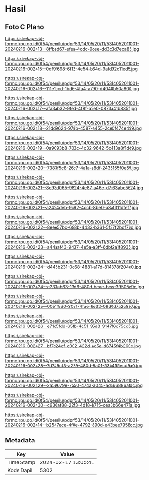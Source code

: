 # Hasil

## Foto C Plano

https://sirekap-obj-formc.kpu.go.id/0f54/pemilu/pdpr/53/14/05/20/11/5314052011001-20240216-002413--8ffbad67-efea-4cdc-9cee-dd3c3d7eca85.jpg

https://sirekap-obj-formc.kpu.go.id/0f54/pemilu/pdpr/53/14/05/20/11/5314052011001-20240216-002415--0df9f698-6f12-4e54-b64d-9afd92c11ed5.jpg

https://sirekap-obj-formc.kpu.go.id/0f54/pemilu/pdpr/53/14/05/20/11/5314052011001-20240216-002416--111e1ccd-1bd6-4fa4-a790-d4040b50a800.jpg

https://sirekap-obj-formc.kpu.go.id/0f54/pemilu/pdpr/53/14/05/20/11/5314052011001-20240216-002417--afa3ab32-9fed-4f8f-a2e0-0873a41b835f.jpg

https://sirekap-obj-formc.kpu.go.id/0f54/pemilu/pdpr/53/14/05/20/11/5314052011001-20240216-002418--21dd9624-978b-4587-a455-2ce0f474e499.jpg

https://sirekap-obj-formc.kpu.go.id/0f54/pemilu/pdpr/53/14/05/20/11/5314052011001-20240216-002419--0a9093b8-703c-4c32-9642-5c413a8f1dd9.jpg

https://sirekap-obj-formc.kpu.go.id/0f54/pemilu/pdpr/53/14/05/20/11/5314052011001-20240216-002420--7383f5c8-26c7-4a1a-a8df-2435155f0e59.jpg

https://sirekap-obj-formc.kpu.go.id/0f54/pemilu/pdpr/53/14/05/20/11/5314052011001-20240216-002421--8c93d065-9824-4e87-a46e-d7f63abc5624.jpg

https://sirekap-obj-formc.kpu.go.id/0f54/pemilu/pdpr/53/14/05/20/11/5314052011001-20240216-002421--a2424deb-9c92-4ccb-8be0-a8af311dfef7.jpg

https://sirekap-obj-formc.kpu.go.id/0f54/pemilu/pdpr/53/14/05/20/11/5314052011001-20240216-002422--8eee57bc-698b-4433-b361-5f37f2bdf76d.jpg

https://sirekap-obj-formc.kpu.go.id/0f54/pemilu/pdpr/53/14/05/20/11/5314052011001-20240216-002423--a44aaf43-9437-4e5a-a3ff-6dbf2a1f8935.jpg

https://sirekap-obj-formc.kpu.go.id/0f54/pemilu/pdpr/53/14/05/20/11/5314052011001-20240216-002424--d445b231-0d68-4881-a17d-814378f204e0.jpg

https://sirekap-obj-formc.kpu.go.id/0f54/pemilu/pdpr/53/14/05/20/11/5314052011001-20240216-002424--c233ab63-13d6-480d-bcae-bcee39505e9c.jpg

https://sirekap-obj-formc.kpu.go.id/0f54/pemilu/pdpr/53/14/05/20/11/5314052011001-20240216-002425--0051f5d0-3051-4fae-9e32-09d0d7a2c8b7.jpg

https://sirekap-obj-formc.kpu.go.id/0f54/pemilu/pdpr/53/14/05/20/11/5314052011001-20240216-002426--e71c5fdd-65fb-4c51-95a8-9147f6c75cd5.jpg

https://sirekap-obj-formc.kpu.go.id/0f54/pemilu/pdpr/53/14/05/20/11/5314052011001-20240216-002427--bf7c24ef-c902-422d-ae5a-d6745f4b260c.jpg

https://sirekap-obj-formc.kpu.go.id/0f54/pemilu/pdpr/53/14/05/20/11/5314052011001-20240216-002428--7d749cf3-a229-480d-8a01-53b455ecd9a0.jpg

https://sirekap-obj-formc.kpu.go.id/0f54/pemilu/pdpr/53/14/05/20/11/5314052011001-20240216-002429--2a59679e-7550-474a-a045-ada66886afdc.jpg

https://sirekap-obj-formc.kpu.go.id/0f54/pemilu/pdpr/53/14/05/20/11/5314052011001-20240216-002430--c936af88-22f3-4d18-b715-cea3b66e471a.jpg

https://sirekap-obj-formc.kpu.go.id/0f54/pemilu/pdpr/53/14/05/20/11/5314052011001-20240216-002414--b2547ece-4f0e-4792-890d-e43bee7958cc.jpg


## Metadata

| Key        | Value               |
| ---------- | ------------------- |
| Time Stamp | 2024-02-17 13:05:41 |
| Kode Dapil | 5302                |




